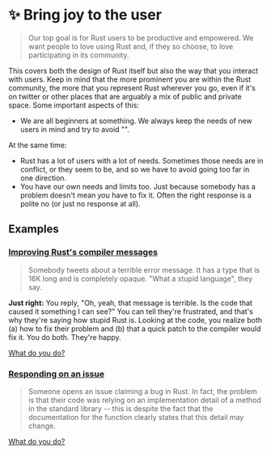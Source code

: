 # ✨ Bring joy to the user

> Our top goal is for Rust users to be productive and empowered. We want people to love using Rust and, if they so choose, to love participating in its community.

This covers both the design of Rust itself but also the way that you interact with users. Keep in mind that the more prominent you are within the Rust community, the more that you represent Rust wherever you go, even if it's on twitter or other places that are arguably a mix of public and private space. Some important aspects of this:

* We are all beginners at something. We always keep the needs of new users in mind and try to avoid "".

At the same time:

* Rust has a lot of users with a lot of needs. Sometimes those needs are in conflict, or they seem to be, and so we have to avoid going too far in one direction.
* You have our own needs and limits too. Just because somebody has a problem doesn't mean *you* have to fix it. Often the right response is a polite no (or just no response at all).

## Examples

### [Improving Rust's compiler messages](./bring_joy/improving_compiler_error.md)

> Somebody tweets about a terrible error message. It has a type that is 16K long and is completely opaque. "What a stupid language", they say.

**Just right:** You reply, "Oh, yeah, that message is terrible. Is the code that caused it something I can see?" You can tell they're frustrated, and that's why they're saying how stupid Rust is. Looking at the code, you realize both (a) how to fix their problem and (b) that a quick patch to the compiler would fix it. You do both. They're happy.

[What do you do?](./bring_joy/improving_compiler_error.md)

### [Responding on an issue](./bring_joy/responding.md)

> Someone opens an issue claiming a bug in Rust. In fact, the problem is that their code was relying on an implementation detail of a method in the standard library -- this is despite the fact that the documentation for the function clearly states that this detail may change.

[What do you do?](./bring_joy/responding.md)
